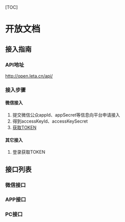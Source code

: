 [TOC]

# 开放文档

## 接入指南

### API地址

http://open.leta.cn/api/

### 接入步骤

#### 微信接入
1. 提交微信公众appId、appSecret等信息向平台申请接入
2. 得到accessKeyId、accessKeySecret
3. [获取TOKEN](http://open.leta.cn/swagger-ui.html?urls.primaryName=wechat-service#/%E5%85%AC%E4%BC%97%E5%8F%B7%E6%93%8D%E4%BD%9C%E6%8E%A5%E5%8F%A3/getAccessTokenUsingGET)

#### 其它接入
1. 登录获取TOKEN

## 接口列表
### 微信接口
### APP接口
### PC接口
